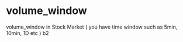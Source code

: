 # volume_window
volume_window in Stock Market ( you have time window such as 5min, 10min, 1D etc )
b2